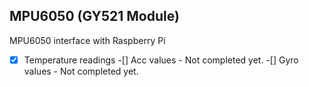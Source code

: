 ## MPU6050 (GY521 Module)

MPU6050 interface with Raspberry Pi


-[x] Temperature readings
-[] Acc values - Not completed yet.
-[] Gyro values - Not completed yet.
